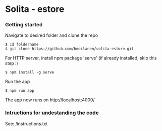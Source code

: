 # Solita - estore


### Getting started


Navigate to desired folder and clone the repo
```
$ cd foldername
$ git clone https://github.com/hmoilanen/solita-estore.git
```
For HTTP server, install npm package 'serve' (if already installed, skip this step :)
```
$ npm install -g serve
```
Run the app
```
$ npm run app
```
The app now runs on http://localhost:4000/


### Intructions for undestanding the code

See: /instructions.txt